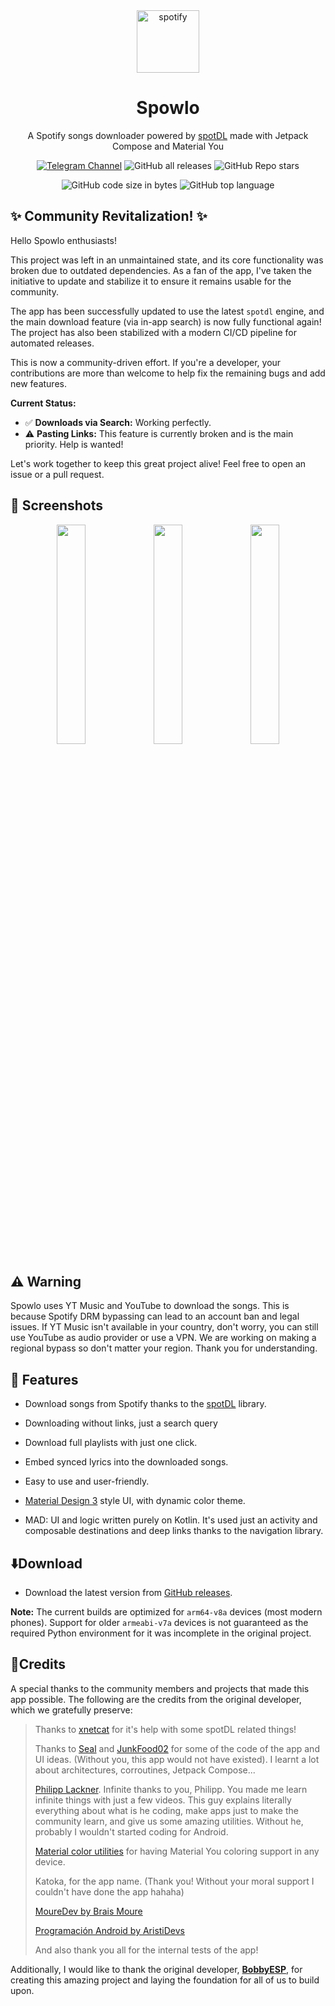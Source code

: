 <div align="center">
<img src="https://user-images.githubusercontent.com/60316747/219976475-6dd606b0-8cb8-4dee-8665-544ae4e08ff2.svg" alt="spotify" width="100" height="100"/>
</div>
<h1 align="center">Spowlo</h1>
<div align="center">
  
A Spotify songs downloader powered by [spotDL](https://github.com/spotDL/spotify-downloader/) made with Jetpack Compose and Material You

[![Telegram Channel](https://img.shields.io/badge/Telegram-Spowlo-green?style=flat&logo=telegram)](https://t.me/spowlo_chatroom)
![GitHub all releases](https://img.shields.io/github/downloads/Eutalix/Spowlo/total?label=Downloads&logo=github)
![GitHub Repo stars](https://img.shields.io/github/stars/Eutalix/Spowlo?color=informational&label=Stars)
 
   ![GitHub code size in bytes](https://img.shields.io/github/languages/code-size/Eutalix/Spowlo?logo=github&logoColor=%23fff&style=for-the-badge)
  ![GitHub top language](https://img.shields.io/github/languages/top/Eutalix/Spowlo?style=for-the-badge)
</div>

## ✨ Community Revitalization! ✨
Hello Spowlo enthusiasts!

This project was left in an unmaintained state, and its core functionality was broken due to outdated dependencies. As a fan of the app, I've taken the initiative to update and stabilize it to ensure it remains usable for the community.

The app has been successfully updated to use the latest `spotdl` engine, and the main download feature (via in-app search) is now fully functional again! The project has also been stabilized with a modern CI/CD pipeline for automated releases.

This is now a community-driven effort. If you're a developer, your contributions are more than welcome to help fix the remaining bugs and add new features.

**Current Status:**
*   ✅ **Downloads via Search:** Working perfectly.
*   ⚠️ **Pasting Links:** This feature is currently broken and is the main priority. Help is wanted!

Let's work together to keep this great project alive! Feel free to open an issue or a pull request.

## 📸 Screenshots

<div align="center">
<div>
<img src="https://user-images.githubusercontent.com/60316747/219976933-f0d72d37-2202-4eed-a152-50e3f346f322.jpg" width="30%" />
<img src="https://user-images.githubusercontent.com/60316747/219976935-01b6457e-8793-463c-8c31-0b2557b636c2.jpg" width="30%" />
<img src="https://user-images.githubusercontent.com/60316747/219976936-6bf56e67-8763-47cf-af8b-ce56ece4caa2.jpg" width="30%" />
</div>
</div>

## ⚠️ Warning
Spowlo uses YT Music and YouTube to download the songs. This is because Spotify DRM bypassing can lead to an account ban and legal issues. If YT Music isn't available in your country, don't worry, you can still use YouTube as audio provider or use a VPN. We are working on making a regional bypass so don't matter your region. Thank you for understanding.

## 🔮 Features

- Download songs from Spotify thanks to the [spotDL](https://github.com/spotDL/spotify-downloader/) library.

- Downloading without links, just a search query 

- Download full playlists with just one click.

- Embed synced lyrics into the downloaded songs.

- Easy to use and user-friendly.

- [Material Design 3](https://m3.material.io/) style UI, with dynamic color theme.

- MAD: UI and logic written purely on Kotlin. It's used just an activity and composable destinations and deep links thanks to the navigation library.

## ⬇️Download

- Download the latest version from [GitHub releases](https://github.com/Eutalix/Spowlo/releases/latest).

**Note:** The current builds are optimized for `arm64-v8a` devices (most modern phones). Support for older `armeabi-v7a` devices is not guaranteed as the required Python environment for it was incomplete in the original project.

## 📖Credits

A special thanks to the community members and projects that made this app possible. The following are the credits from the original developer, which we gratefully preserve:

> Thanks to [xnetcat](https://github.com/xnetcat) for it's help with some spotDL related things!
>
> Thanks to [Seal](https://github.com/JunkFood02/Seal) and [JunkFood02](https://github.com/JunkFood02) for some of the code of the app and UI ideas. (Without you, this app would not have existed). I learnt a lot about architectures, corroutines, Jetpack Compose...
>
> [Philipp Lackner](https://www.youtube.com/c/PhilippLackner). Infinite thanks to you, Philipp. You made me learn infinite things with just a few videos. This guy explains literally everything about what is he coding, make apps just to make the community learn, and give us some amazing utilities. Without he, probably I wouldn't started coding for Android. 
>
> [Material color utilities](https://github.com/material-foundation/material-color-utilities) for having Material You coloring support in any device.
>
> Katoka, for the app name. (Thank you! Without your moral support I couldn't have done the app hahaha)
>
> [MoureDev by Brais Moure](https://www.youtube.com/c/MouredevApps)
>
> [Programación Android by AristiDevs](https://www.youtube.com/c/AristiDevs)
>
> And also thank you all for the internal tests of the app!

Additionally, I would like to thank the original developer, [**BobbyESP**](https://github.com/BobbyESP), for creating this amazing project and laying the foundation for all of us to build upon.